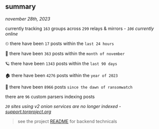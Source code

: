 
## summary
_november 28th, 2023_

currently tracking `163` groups across `299` relays & mirrors - _`106` currently online_

⏲ there have been `17` posts within the `last 24 hours`

🦈 there have been `363` posts within the `month of november`

🪐 there have been `1343` posts within the `last 90 days`

🏚 there have been `4276` posts within the `year of 2023`

🦕 there have been `8966` posts `since the dawn of ransomwatch`

there are `96` custom parsers indexing posts

_`20` sites using v2 onion services are no longer indexed - [support.torproject.org](https://support.torproject.org/onionservices/v2-deprecation/)_

> see the project [README](https://github.com/joshhighet/ransomwatch#ransomwatch--) for backend technicals
